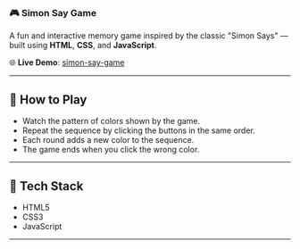 ### 🎮 Simon Say Game

A fun and interactive memory game inspired by the classic "Simon Says" — built using **HTML**, **CSS**, and **JavaScript**.

🌐 **Live Demo**: [simon-say-game](https://simon-say-game-psi.vercel.app)

---

## 🧠 How to Play

- Watch the pattern of colors shown by the game.
- Repeat the sequence by clicking the buttons in the same order.
- Each round adds a new color to the sequence.
- The game ends when you click the wrong color.

---

## 📁 Tech Stack

- HTML5
- CSS3
- JavaScript 

---
